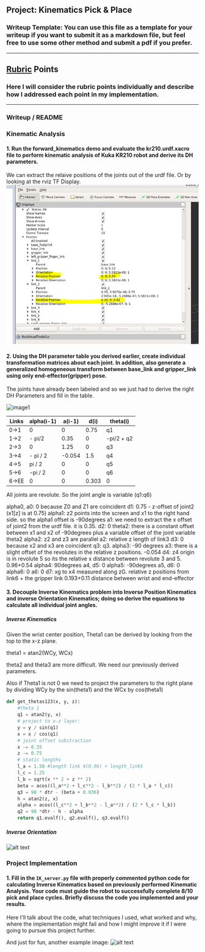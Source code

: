 ## Project: Kinematics Pick & Place
### Writeup Template: You can use this file as a template for your writeup if you want to submit it as a markdown file, but feel free to use some other method and submit a pdf if you prefer.

---



[//]: # (Image References)

[image1]: ./misc_images/misc1.png
[image2]: ./misc_images/misc3.png
[image3]: ./misc_images/misc2.png
[rviz_urdf_positions]: ./writeup_assets/rviz_urdf.png

## [Rubric](https://review.udacity.com/#!/rubrics/972/view) Points
### Here I will consider the rubric points individually and describe how I addressed each point in my implementation.  

---
### Writeup / README

### Kinematic Analysis
#### 1. Run the forward_kinematics demo and evaluate the kr210.urdf.xacro file to perform kinematic analysis of Kuka KR210 robot and derive its DH parameters.

We can extract the relaive positions of the joints out of the urdf file. Or by looking at the rviz TF Display.
![how to extract relative positions out of rviz][rviz_urdf_positions]


#### 2. Using the DH parameter table you derived earlier, create individual transformation matrices about each joint. In addition, also generate a generalized homogeneous transform between base_link and gripper_link using only end-effector(gripper) pose.

The joints have already been labeled and so we just had to derive the right DH Parameters and fill in the table.

![image1]



Links | alpha(i-1) | a(i-1) | d(i) | theta(i)
--- | --- | --- | --- | ---
0->1 | 0 | 0 | 0.75 | q1
1->2 | - pi/2 | 0.35 | 0 | -pi/2 + q2
2->3 | 0 | 1.25 | 0 | q3
3->4 |  - pi / 2 | -0.054 | 1.5 | q4
4->5 | pi / 2 | 0 | 0 | q5
5->6 | -pi / 2 | 0 | 0 | q6
6->EE | 0 | 0 | 0.303 | 0


All joints are revolute. So the joint angle is variable (q1:q6)

alpha0, a0: 0 because Z0 and Z1 are coincident
d1: 0.75 - z-offset of joint2 (x1[z] is at 0.75)
alpha1: z2 points into the screen and x1 to the right hand side. so the alpha1 offset is -90degrees
a1: we need to extract the x offset of joint2 from the urdf file. it is 0.35.
d2: 0
theta2: there is a constant offset between x1 and x2 of -90degrees plus a variable offset of the joint variable theta2
alpha2: z2 and z3 are parallel
a2: relative z length of link3
d3: 0 because x2 and x3 are coincident
q3: q3.
alpha3: -90 degrees
a3: there is a slight offset of the revolutes in the relative z positions. -0.054
d4: z4 origin is in revolute 5 so its the relative x distance between revolute 3 and 5. 0.96+0.54
alpha4: 90degrees
a4, d5: 0
alpha5: -90degrees
a5, d6: 0
alpha6: 0
a6: 0
d7: xg to x4 measured along zG. relative z positions from link6 + the gripper link 0.193+0.11 distance between wrist and end-effector


#### 3. Decouple Inverse Kinematics problem into Inverse Position Kinematics and inverse Orientation Kinematics; doing so derive the equations to calculate all individual joint angles.

##### Inverse Kinematics
Given the wrist center position, Theta1 can be derived by looking from the top to the x-z plane.

theta1 = atan2(WCy, WCx)

theta2 and theta3 are more difficult. We need our previously derived parameters.

Also if Theta1 is not 0 we need to project the parameters to the right plane by dividing WCy by the sin(theta1) and the WCx by cos(theta1)

```python
def get_thetas123(x, y, z):
    #theta 1
    q1 = atan2(y, x)
    # project to x-z layer:
    y = y / sin(q1)
    x = x / cos(q1)
    # joint offset substraction
    x -= 0.35
    z -= 0.75
    # static lengths
    l_a = 1.50 #length link 4(0.96) + length_link5
    l_c = 1.25
    l_b = sqrt(x ** 2 + z ** 2)
    beta = acos((l_a**2 + l_c**2 - l_b**2) / (2 * l_a * l_c))
    q3 = 90 * dtr - (beta + 0.036)
    h = atan2(z, x)
    alpha = acos((l_c**2 + l_b**2 - l_a**2) / (2 * l_c * l_b))
    q2 = 90 *dtr - h - alpha
    return q1.evalf(), q2.evalf(), q3.evalf()
```
##### Inverse Orientation

![alt text][image2]

### Project Implementation

#### 1. Fill in the `IK_server.py` file with properly commented python code for calculating Inverse Kinematics based on previously performed Kinematic Analysis. Your code must guide the robot to successfully complete 8/10 pick and place cycles. Briefly discuss the code you implemented and your results.


Here I'll talk about the code, what techniques I used, what worked and why, where the implementation might fail and how I might improve it if I were going to pursue this project further.  


And just for fun, another example image:
![alt text][image3]
